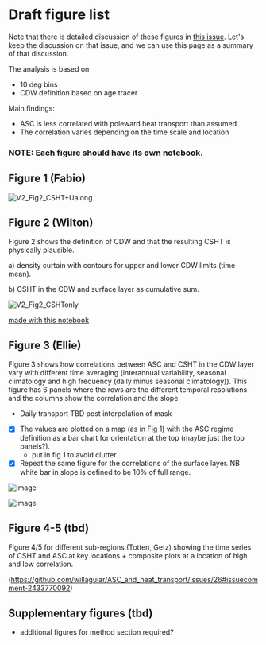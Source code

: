 # Draft figure list

Note that there is detailed discussion of these figures in [this issue](https://github.com/willaguiar/ASC_and_heat_transport/issues/26). Let's keep the discussion on that issue, and we can use this page as a summary of that discussion.

The analysis is based on
- 10 deg bins
- CDW definition based on age tracer

Main findings:
- ASC is less correlated with poleward heat transport than assumed
- The correlation varies depending on the time scale and location

### NOTE: Each figure should have its own notebook.

## Figure 1 (Fabio)

![V2_Fig2_CSHT+Ualong](https://github.com/user-attachments/assets/c3546d06-df0a-4a7e-8959-06b499355e11)


## Figure 2 (Wilton)

Figure 2 shows the definition of CDW and that the resulting CSHT is physically plausible.

a) density curtain with contours for upper and lower CDW limits (time mean).

b) CSHT in the CDW and surface layer as cumulative sum.

![V2_Fig2_CSHTonly](https://github.com/user-attachments/assets/7950c25e-6ec9-4542-85bc-76435a07b5df)

[made with this notebook](https://github.com/willaguiar/ASC_and_heat_transport/blob/main/Jupyter/Figure_2.ipynb)

## Figure 3 (Ellie)

Figure 3 shows how correlations between ASC and CSHT in the CDW layer vary with different time averaging (interannual variability, seasonal climatology and high frequency (daily minus seasonal climatology)). This figure has 6 panels where the rows are the different temporal resolutions and the columns show the correlation and the slope.
* Daily transport TBD post interpolation of mask
* [x] The values are plotted on a map (as in Fig 1) with the ASC regime definition as a bar chart for orientation at the top (maybe just the top panels?).
    * put in fig 1 to avoid clutter
* [x] Repeat the same figure for the correlations of the surface layer.
NB white bar in slope is defined to be 10\% of full range.

![image](https://github.com/user-attachments/assets/764f9e29-1cbf-4e3e-93f4-4140836f070f)

![image](https://github.com/user-attachments/assets/71883137-1f1a-42c4-b922-eca598f04a0f)

## Figure 4-5 (tbd)

Figure 4/5 for different sub-regions (Totten, Getz) showing the time series of CSHT and ASC at key locations + composite plots at a location of high and low correlation.

(https://github.com/willaguiar/ASC_and_heat_transport/issues/26#issuecomment-2433770092)

## Supplementary figures (tbd)

- additional figures for method section required?

